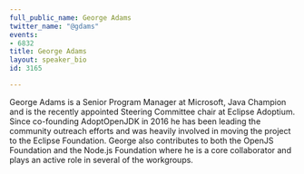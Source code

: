 ```yaml
---
full_public_name: George Adams
twitter_name: "@gdams"
events:
- 6832
title: George Adams
layout: speaker_bio
id: 3165

---
```

George Adams is a Senior Program Manager at Microsoft, Java Champion and is the recently appointed Steering Committee chair at Eclipse Adoptium. Since co-founding AdoptOpenJDK in 2016 he has been leading the community outreach efforts and was heavily involved in moving the project to the Eclipse Foundation. George also contributes to both the OpenJS Foundation and the Node.js Foundation where he is a core collaborator and plays an active role in several of the workgroups.